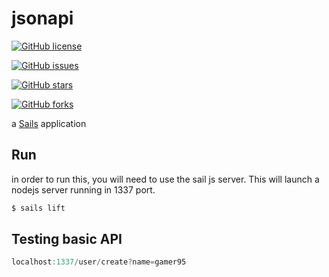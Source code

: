 # jsonapi

[![GitHub license](https://img.shields.io/github/license/woldev/jsonapi.svg)](https://github.com/woldev/jsonapi/blob/master/LICENSE)

[![GitHub issues](https://img.shields.io/github/issues/woldev/jsonapi.svg)](https://github.com/woldev/jsonapi/issues)

[![GitHub stars](https://img.shields.io/github/stars/woldev/jsonapi.svg)](https://github.com/woldev/jsonapi/stargazers)

[![GitHub forks](https://img.shields.io/github/forks/woldev/jsonapi.svg)](https://github.com/woldev/jsonapi/network)

a [Sails](http://sailsjs.org) application

## Run 
in order to run this, you will need to use the sail js server.
This will launch a nodejs server running in 1337 port. 

```bash
$ sails lift
```

## Testing basic API

```js
localhost:1337/user/create?name=gamer95
```


